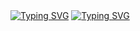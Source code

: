 <html>
  <head>
  </head>
  <body>
   <a href="https://git.io/typing-svg"><img src="https://readme-typing-svg.demolab.com?font=Fira+Code&size=19&pause=1000&center=true&width=435&lines=This+Project+Is+Under+Construction..." alt="Typing SVG" /></a>
<a href="https://git.io/typing-svg"><img src="https://readme-typing-svg.demolab.com?font=Fira+Code&size=19&pause=1000&center=true&width=435&lines=Thanks+for+Visting...." alt="Typing SVG" /></a>
  </body>
</html>
